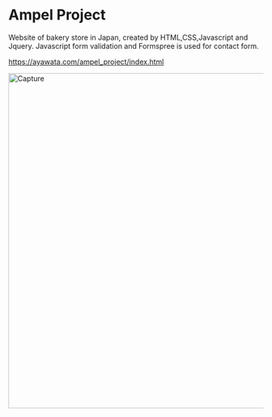 # Ampel Project
Website of bakery store in Japan, created by HTML,CSS,Javascript and Jquery. Javascript form validation and Formspree is used for contact form.

https://ayawata.com/ampel_project/index.html

<img width="661" alt="Capture" src="https://user-images.githubusercontent.com/67760032/123189112-12a2d480-d452-11eb-8010-616c86b88dba.PNG">


